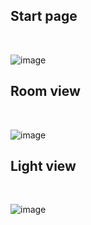 <h2>Start page</h2><br>

![image](https://github.com/durrav/ha-dashboard/assets/58232568/df808933-e2be-41a6-b5e3-24f886d6bc07)

<h2>Room view</h2><br>

![image](https://github.com/durrav/ha-dashboard/assets/58232568/ebc476cd-b568-446c-b2f2-8143c29103a0)

<h2>Light view</h2><br>

![image](https://github.com/durrav/ha-dashboard/assets/58232568/6b0bb376-d75b-467d-a32e-179211a5e247)
